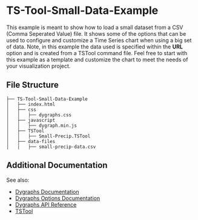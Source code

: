 # TS-Tool-Small-Data-Example

This example is meant to show how to load a small dataset from a CSV (Comma Seperated Value) file. It shows some of the options that can be used to configure and customize a Time Series chart when using a big set of data. Note, in this example the data used is specified within the **URL** option and is created from a TSTool command file. Feel free to start with this example as a template and customize the chart to meet the needs of your visualization project.

## File Structure 
```
├── TS-Tool-Small-Data-Example
│   ├── index.html
│   ├── css
│   │   ├── dygraphs.css
│   ├── javascript
│   │   ├── dygraph.min.js
│   ├── TSTool
│   │   ├── Small-Precip.TSTool
│   ├── data-files
│   │   ├── small-precip-data.csv
```
## Additional Documentation

See also:
* [Dygraphs Documentation](http://dygraphs.com/tutorial.html)
* [Dygraphs Options Documentation](http://dygraphs.com/options.html)
* [Dygraphs API Reference](http://dygraphs.com/jsdoc/symbols/Dygraph.html)
* [TSTool](http://openwaterfoundation.org/software-tools/tstool)
